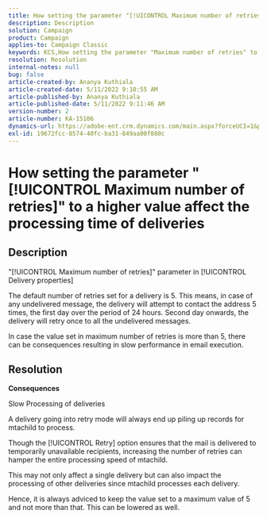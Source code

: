 ```yaml
---
title: How setting the parameter "[!UICONTROL Maximum number of retries]" to a higher value affect the processing time of deliveries
description: Description
solution: Campaign
product: Campaign
applies-to: Campaign Classic
keywords: KCS,How setting the parameter "Maximum number of retries" to a higher value affect the processing time of deliveries
resolution: Resolution
internal-notes: null
bug: false
article-created-by: Ananya Kuthiala
article-created-date: 5/11/2022 9:10:55 AM
article-published-by: Ananya Kuthiala
article-published-date: 5/11/2022 9:11:46 AM
version-number: 2
article-number: KA-15106
dynamics-url: https://adobe-ent.crm.dynamics.com/main.aspx?forceUCI=1&pagetype=entityrecord&etn=knowledgearticle&id=1e53c73c-0ad1-ec11-a7b5-0022480a8e40
exl-id: 19672fcc-8574-40fc-ba31-849aa00f880c
---
```

# How setting the parameter "[!UICONTROL Maximum number of retries]" to a higher value affect the processing time of deliveries

## Description

"[!UICONTROL Maximum number of retries]" parameter in [!UICONTROL Delivery properties]


The default number of retries set for a delivery is 5. This means, in case of any undelivered message, the delivery will attempt to contact the address 5 times, the first day over the period of 24 hours. Second day onwards, the delivery will retry once to all the undelivered messages.



In case the value set in maximum number of retries is more than 5, there can be consequences resulting in slow performance in email execution.


## Resolution

<b>Consequences</b>

Slow Processing of deliveries

A delivery going into retry mode will always end up piling up records for mtachild to process.

Though the [!UICONTROL Retry] option ensures that the mail is delivered to temporarily unavailable recipients, increasing the number of retries can hamper the entire processing speed of mtachild.

This may not only affect a single delivery but can also impact the processing of other deliveries since mtachild processes each delivery.

Hence, it is always adviced to keep the value set to a maximum value of 5 and not more than that. This can be lowered as well.

